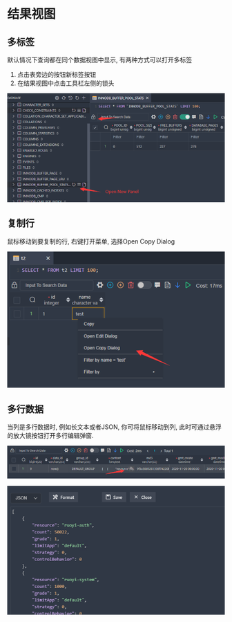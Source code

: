 # 结果视图

## 多标签

默认情况下查询都在同个数据视图中显示, 有两种方式可以打开多标签

1. 点击表旁边的按钮新标签按钮
2. 在结果视图中点击工具栏左侧的锁头

![query](../image/result/1649314690515.png)

## 复制行

鼠标移动到要复制的行, 右键打开菜单, 选择Open Copy Dialog

![](../image/util/1648705778502.png)

## 多行数据

当列是多行数据时, 例如长文本或者JSON, 你可将鼠标移动到列, 此时可通过悬浮的放大镜按钮打开多行编辑弹窗.

![](../image/result/1649314347381.png)

![](../image/result/1649314368326.png)
